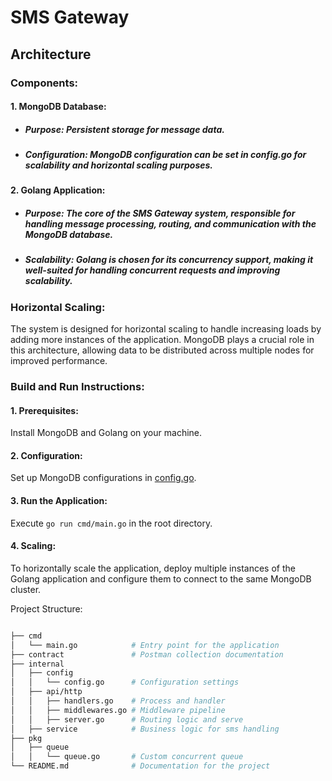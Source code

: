 # SMS Gateway

## Architecture

### Components:

#### 1. MongoDB Database:

- ##### Purpose: Persistent storage for message data.
- ##### Configuration: MongoDB configuration can be set in config.go for scalability and horizontal scaling purposes.

#### 2. Golang Application:

- ##### Purpose: The core of the SMS Gateway system, responsible for handling message processing, routing, and communication with the MongoDB database.
- ##### Scalability: Golang is chosen for its concurrency support, making it well-suited for handling concurrent requests and improving scalability.

### Horizontal Scaling:

The system is designed for horizontal scaling to handle increasing loads by adding more instances of the application.
MongoDB plays a crucial role in this architecture, allowing data to be distributed across multiple nodes for improved
performance.

### Build and Run Instructions:

#### 1. Prerequisites:

Install MongoDB and Golang on your machine.

#### 2. Configuration:

Set up MongoDB configurations in [config.go](internal/config/config.go).

#### 3. Run the Application:

Execute `go run cmd/main.go` in the root directory.

#### 4. Scaling:

To horizontally scale the application, deploy multiple instances of the Golang application and configure them to connect
to the same MongoDB cluster.

Project Structure:

```bash

├── cmd
│   └── main.go            # Entry point for the application
├── contract               # Postman collection documentation 
├── internal
│   ├── config
│   │   └── config.go      # Configuration settings
│   ├── api/http
│   │   ├── handlers.go    # Process and handler
│   │   ├── middlewares.go # Middleware pipeline
│   │   ├── server.go      # Routing logic and serve  
│   ├── service            # Business logic for sms handling
├── pkg
│   ├── queue
│   │   └── queue.go       # Custom concurrent queue
└── README.md              # Documentation for the project
```
